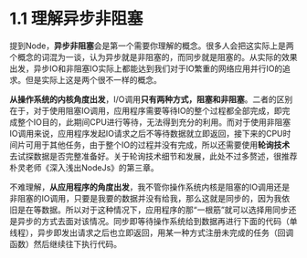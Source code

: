 # 1.1 理解异步非阻塞

提到Node，**异步非阻塞**会是第一个需要你理解的概念。很多人会把这实际上是两个概念的词混为一谈，认为异步就是非阻塞的，而同步就是阻塞的。从实际的效果出发，异步IO和非阻塞IO实际上都能达到我们对于IO繁重的网络应用并行IO的追求。但是实际上这是两个很不一样的概念。

**从操作系统的内核角度出发**，I/O调用**只有两种方式，阻塞和非阻塞**。二者的区别在于，对于使用阻塞IO调用，应用程序需要等待IO的整个过程都全部完成，即完成整个IO目的，此期间CPU进行等待，无法得到充分的利用。而对于使用非阻塞IO调用来说，应用程序发起IO请求之后不等待数据就立即返回，接下来的CPU时间片可用于其他任务，由于整个IO的过程并没有完成，所以还需要使用**轮询技术**去试探数据是否完整准备好。关于轮询技术细节和发展，此处不过多赘述，很推荐朴灵老师《深入浅出NodeJs》的第三章。

不难理解，**从应用程序的角度出发**，我不管你操作系统内核是阻塞的IO调用还是非阻塞的IO调用，只要是我要的数据并没有给我，那么这就是同步的，因为我依旧是在等数据。所以对于这种情况下，应用程序的那“一根筋”就可以选择用同步还是异步的方式去面对该情况。同步即等待操作系统给到数据再进行下面的代码（单线程），异步即发出请求之后也立即返回，用某一种方式注册未完成的任务（回调函数）然后继续往下执行代码。

